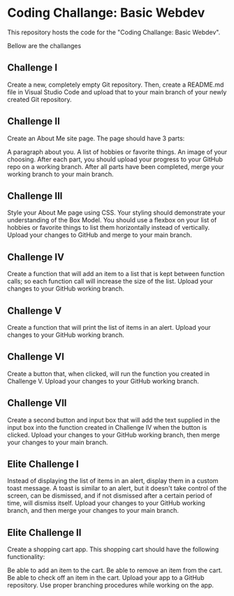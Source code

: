 # Coding Challange: Basic Webdev

This repository hosts the code for the "Coding Challange: Basic Webdev".

Bellow are the challanges

## Challenge I

Create a new, completely empty Git repository. Then, create a README.md file in Visual Studio Code and upload that to your main branch of your newly created Git repository.

## Challenge II

Create an About Me site page. The page should have 3 parts:

A paragraph about you.
A list of hobbies or favorite things.
An image of your choosing.
After each part, you should upload your progress to your GitHub repo on a working branch. After all parts have been completed, merge your working branch to your main branch.

## Challenge III

Style your About Me page using CSS. Your styling should demonstrate your understanding of the Box Model. You should use a flexbox on your list of hobbies or favorite things to list them horizontally instead of vertically. Upload your changes to GitHub and merge to your main branch.

## Challenge IV

Create a function that will add an item to a list that is kept between function calls; so each function call will increase the size of the list. Upload your changes to your GitHub working branch.

## Challenge V

Create a function that will print the list of items in an alert. Upload your changes to your GitHub working branch.

## Challenge VI

Create a button that, when clicked, will run the function you created in Challenge V. Upload your changes to your GitHub working branch.

## Challenge VII

Create a second button and input box that will add the text supplied in the input box into the function created in Challenge IV when the button is clicked. Upload your changes to your GitHub working branch, then merge your changes to your main branch.

## Elite Challenge I

Instead of displaying the list of items in an alert, display them in a custom toast message. A toast is similar to an alert, but it doesn't take control of the screen, can be dismissed, and if not dismissed after a certain period of time, will dismiss itself. Upload your changes to your GitHub working branch, and then merge your changes to your main branch.

## Elite Challenge II

Create a shopping cart app. This shopping cart should have the following functionality:

Be able to add an item to the cart.
Be able to remove an item from the cart.
Be able to check off an item in the cart.
Upload your app to a GitHub repository. Use proper branching procedures while working on the app.
